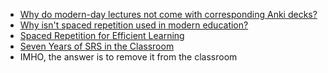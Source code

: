 - [Why do modern-day lectures not come with corresponding Anki decks?](https://www.reddit.com/r/Anki/comments/nz2ard/if_ankispaced_repetition_is_the_evidencebased_way/)
- [Why isn't spaced repetition used in modern education?](https://honda-tech.com/forums/general-discussion-debate-40/why-isnt-spaced-repetition-used-modern-education-2639940/)
- [Spaced Repetition for Efficient Learning](https://www.gwern.net/Spaced-repetition)
- [Seven Years of SRS in the Classroom](https://www.lesswrong.com/posts/F6ZTtBXn2cFLmWPdM/seven-years-of-spaced-repetition-software-in-the-classroom-1)
- IMHO, the answer is to remove it from the classroom